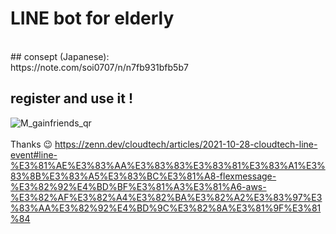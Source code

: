 # LINE bot for elderly
<br>
## consept (Japanese):<br>
https://note.com/soi0707/n/n7fb931bfb5b7
<br>

## register and use it !
![M_gainfriends_qr](https://user-images.githubusercontent.com/52186679/157022802-399ad76d-d51f-4b20-8e24-958a29002695.png)
<br>
<br>
Thanks 😉 https://zenn.dev/cloudtech/articles/2021-10-28-cloudtech-line-event#line-%E3%81%AE%E3%83%AA%E3%83%83%E3%83%81%E3%83%A1%E3%83%8B%E3%83%A5%E3%83%BC%E3%81%A8-flexmessage-%E3%82%92%E4%BD%BF%E3%81%A3%E3%81%A6-aws-%E3%82%AF%E3%82%A4%E3%82%BA%E3%82%A2%E3%83%97%E3%83%AA%E3%82%92%E4%BD%9C%E3%82%8A%E3%81%9F%E3%81%84

